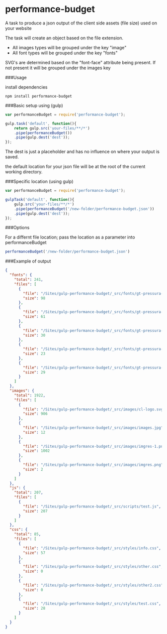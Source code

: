 # performance-budget

A task to produce a json output of the client side assets (file size) used on your website

The task will create an object based on the file extension.

* All images types will be grouped under the key "image"
* All font types will be grouped under the key "fonts"

SVG's are determined based on the "font-face" attribute being present. If not present it will be grouped under the images key


###Usage

install dependencies

```
npm install performance-budget
```

###Basic setup using (gulp)
```javascript
var performanceBudget = require('performance-budget');

gulp.task('default', function(){
	return gulp.src('your-files/**/*')
    .pipe(performanceBudget())
    .pipe(gulp.dest('dest'));
});

```
The dest is just a placeholder and has no influence on where your output is saved.

the default location for your json file will be at the root of the current working directory.

###Specific location (using gulp)

```javascript
var performanceBudget = require('performance-budget');

gulpTask('default', function(){
	gulp.src('your-files/**/*')
    .pipe(performanceBudget('/new-folder/performance-budget.json'))
    .pipe(gulp.dest('dest'));
});

```

###Options

For a differnt file location; pass the location as a parameter into performanceBudget

```javascript
performanceBudget('/new-folder/performance-budget.json')
```

###Example of output

```json
{
  "fonts": {
    "total": 241,
    "files": [
      {
        "file": "/Sites/gulp-performance-budget/_src/fonts/gt-pressura-mono-regular-webfont.svg",
        "size": 98
      },
      {
        "file": "/Sites/gulp-performance-budget/_src/fonts/gt-pressura-mono-regular-webfont.ttf",
        "size": 61
      },
      {
        "file": "/Sites/gulp-performance-budget/_src/fonts/gt-pressura-mono-regular-webfont.woff",
        "size": 30
      },
      {
        "file": "/Sites/gulp-performance-budget/_src/fonts/gt-pressura-mono-regular-webfont.woff2",
        "size": 23
      },
      {
        "file": "/Sites/gulp-performance-budget/_src/fonts/gt-pressura-regular-webfont.eot",
        "size": 29
      }
    ]
  },
  "images": {
    "total": 1922,
    "files": [
      {
        "file": "/Sites/gulp-performance-budget/_src/images/cl-logo.svg",
        "size": 906
      },
      {
        "file": "/Sites/gulp-performance-budget/_src/images/images.jpg",
        "size": 12
      },
      {
        "file": "/Sites/gulp-performance-budget/_src/images/imgres-1.png",
        "size": 1002
      },
      {
        "file": "/Sites/gulp-performance-budget/_src/images/imgres.png",
        "size": 2
      }
    ]
  },
  "js": {
    "total": 207,
    "files": [
      {
        "file": "/Sites/gulp-performance-budget/_src/scripts/test.js",
        "size": 207
      }
    ]
  },
  "css": {
    "total": 85,
    "files": [
      {
        "file": "/Sites/gulp-performance-budget/_src/styles/info.css",
        "size": 57
      },
      {
        "file": "/Sites/gulp-performance-budget/_src/styles/other.css",
        "size": 0
      },
      {
        "file": "/Sites/gulp-performance-budget/_src/styles/other2.css",
        "size": 0
      },
      {
        "file": "/Sites/gulp-performance-budget/_src/styles/test.css",
        "size": 28
      }
    ]
  }
}

```
